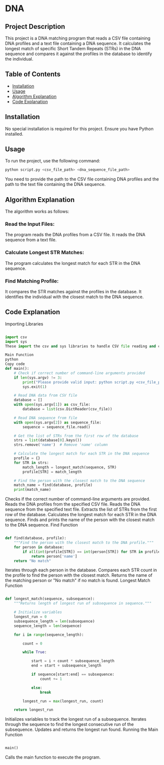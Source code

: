 # DNA

## Project Description
This project is a DNA matching program that reads a CSV file containing DNA profiles and a text file containing a DNA sequence. It calculates the longest match of specific Short Tandem Repeats (STRs) in the DNA sequence and compares it against the profiles in the database to identify the individual.

## Table of Contents
- [Installation](#installation)
- [Usage](#usage)
- [Algorithm Explanation](#algorithm-explanation)
- [Code Explanation](#code-explanation)

## Installation
No special installation is required for this project. Ensure you have Python installed.

## Usage
To run the project, use the following command:
``` python
python script.py <csv_file_path> <dna_sequence_file_path>
```
You need to provide the path to the CSV file containing DNA profiles and the path to the text file containing the DNA sequence.

## Algorithm Explanation
The algorithm works as follows:

### Read the Input Files:
The program reads the DNA profiles from a CSV file.
It reads the DNA sequence from a text file.
### Calculate Longest STR Matches:
The program calculates the longest match for each STR in the DNA sequence.
### Find Matching Profile:
It compares the STR matches against the profiles in the database.
It identifies the individual with the closest match to the DNA sequence.
## Code Explanation
Importing Libraries
``` python

import csv
import sys
These import the csv and sys libraries to handle CSV file reading and command-line arguments, respectively.

Main Function
python
Copy code
def main():
    # Check if correct number of command-line arguments provided
    if len(sys.argv) != 3:
        print("Please provide valid input: python script.py <csv_file_path> <dna_sequence_file_path>")
        sys.exit(1)

    # Read DNA data from CSV file
    database = []
    with open(sys.argv[1]) as csv_file:
        database = list(csv.DictReader(csv_file))

    # Read DNA sequence from file
    with open(sys.argv[2]) as sequence_file:
        sequence = sequence_file.read()

    # Get the list of STRs from the first row of the database
    strs = list(database[0].keys())
    strs.remove('name')  # Remove 'name' column

    # Calculate the longest match for each STR in the DNA sequence
    profile = {}
    for STR in strs:
        match_length = longest_match(sequence, STR)
        profile[STR] = match_length

    # Find the person with the closest match to the DNA sequence
    match_name = find(database, profile)
    print(match_name)
```
Checks if the correct number of command-line arguments are provided.
Reads the DNA profiles from the specified CSV file.
Reads the DNA sequence from the specified text file.
Extracts the list of STRs from the first row of the database.
Calculates the longest match for each STR in the DNA sequence.
Finds and prints the name of the person with the closest match to the DNA sequence.
Find Function
```python

def find(database, profile):
    """Find the person with the closest match to the DNA profile."""
    for person in database:
        if all(int(profile[STR]) == int(person[STR]) for STR in profile):
            return person['name']
    return "No match"
```
Iterates through each person in the database.
Compares each STR count in the profile to find the person with the closest match.
Returns the name of the matching person or "No match" if no match is found.
Longest Match Function
```python

def longest_match(sequence, subsequence):
    """Returns length of longest run of subsequence in sequence."""

    # Initialize variables
    longest_run = 0
    subsequence_length = len(subsequence)
    sequence_length = len(sequence)

    for i in range(sequence_length):

        count = 0

        while True:

            start = i + count * subsequence_length
            end = start + subsequence_length

            if sequence[start:end] == subsequence:
                count += 1

            else:
                break

        longest_run = max(longest_run, count)

    return longest_run
```
Initializes variables to track the longest run of a subsequence.
Iterates through the sequence to find the longest consecutive run of the subsequence.
Updates and returns the longest run found.
Running the Main Function
```python

main()
```
Calls the main function to execute the program.
